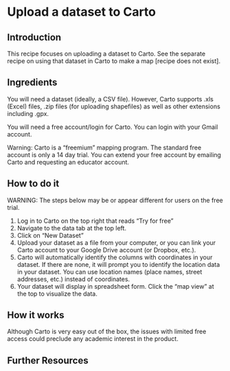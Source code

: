 # Upload a dataset to Carto

## **Introduction**

This recipe focuses on uploading a dataset to Carto. See the separate recipe on using that dataset in Carto to make a map \[recipe does not exist\].

## **Ingredients**

You will need a dataset \(ideally, a CSV file\). However, Carto supports .xls \(Excel\) files, .zip files \(for uploading shapefiles\) as well as other extensions including .gpx.

You will need a free account/login for Carto. You can login with your Gmail account.

Warning: Carto is a “freemium” mapping program. The standard free account is only a 14 day trial. You can extend your free account by emailing Carto and requesting an educator account.

## **How to do it**

‌WARNING: The steps below may be or appear different for users on the free trial.

1. Log in to Carto on the top right that reads “Try for free”
2. Navigate to the data tab at the top left.
3. Click on “New Dataset”
4. Upload your dataset as a file from your computer, or you can link your Carto account to your Google Drive account \(or Dropbox, etc.\).
5. Carto will automatically identify the columns with coordinates in your dataset. If there are none, it will prompt you to identify the location data in your dataset. You can use location names \(place names, street addresses, etc.\) instead of coordinates.
6. Your dataset will display in spreadsheet form. Click the “map view” at the top to visualize the data.‌

## **How it works**

Although Carto is very easy out of the box, the issues with limited free access could preclude any academic interest in the product.

## **Further Resources**

‌

